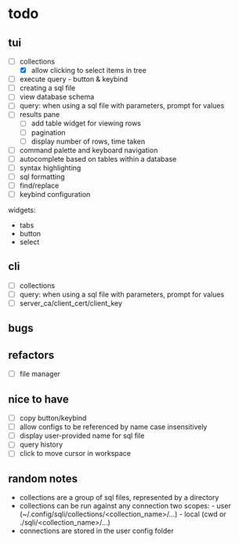# todo

## tui
- [ ] collections
  - [X] allow clicking to select items in tree 
- [ ] execute query - button & keybind
- [ ] creating a sql file
- [ ] view database schema
- [ ] query: when using a sql file with parameters, prompt for values
- [ ] results pane
  - [ ] add table widget for viewing rows
  - [ ] pagination
  - [ ] display number of rows, time taken 

- [ ] command palette and keyboard navigation
- [ ] autocomplete based on tables within a database
- [ ] syntax highlighting
- [ ] sql formatting
- [ ] find/replace
- [ ] keybind configuration

widgets:
- tabs
- button
- select

## cli
- [ ] collections
- [ ] query: when using a sql file with parameters, prompt for values
- [ ] server_ca/client_cert/client_key

## bugs

## refactors
- [ ] file manager

## nice to have
- [ ] copy button/keybind
- [ ] allow configs to be referenced by name case insensitively
- [ ] display user-provided name for sql file
- [ ] query history
- [ ] click to move cursor in workspace

## random notes
- collections are a group of sql files, represented by a directory
- collections can be run against any connection
    two scopes:
        - user (~/.config/sqli/collections/<collection_name>/...)
        - local (cwd or ./sqli/<collection_name>/...)
- connections are stored in the user config folder